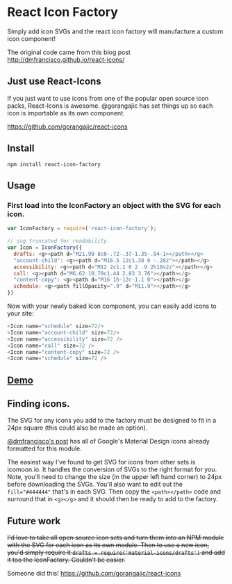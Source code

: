 # React Icon Factory
Simply add icon SVGs and the react icon factory will manufacture a custom icon component!

The original code came from this blog post
http://dmfrancisco.github.io/react-icons/

## Just use React-Icons
If you just want to use icons from one of the popular open source icon packs, React-Icons is awesome. @gorangajic has set things up so each icon is importable as its own component.

https://github.com/gorangajic/react-icons

## Install
`npm install react-icon-factory`

## Usage
### First load into the IconFactory an object with the SVG for each icon.

```javascript
var IconFactory = require('react-icon-factory');

// svg truncated for readability.
var Icon = IconFactory({
  drafts: <g><path d="M21.99 8c0-.72-.37-1.35-.94-1></path></g>
  "account-child": <g><path d="M16.5 12c1.38 0 -.28z"></path></g>
  accessibility: <g><path d="M12 2c1.1 0 2 .9 2h18v2z"></path></g>
  call: <g><path d="M6.62 10.79c1.44 2.83 3.76"></path></g>
  "content-copy": <g><path d="M16 1h-12c-1.1 0"></path></g>
  schedule: <g><path fillOpacity=".9" d="M11.9"></path></g>
})
```

Now with your newly baked Icon component, you can easily add icons to your site:

```javascript
<Icon name="schedule" size=72/>
<Icon name="account-child" size=72/>
<Icon name="accessibility" size=72 />
<Icon name="call" size=72 />
<Icon name="content-copy" size=72 />
<Icon name="schedule" size=72 />
```

## [Demo](https://kyleamathews.github.io/react-icon-factory)

## Finding icons.
The SVG for any icons you add to the factory must be designed to fit in
a 24px square (this could also be made an option).

[@dmfrancisco's post](http://dmfrancisco.github.io/react-icons/) has all
of Google's Material Design icons already formatted for this module.

The easiest way I've found to get SVG for icons from other sets is
icomoon.io. It handles the conversion of SVGs to the right format for
you. Note, you'll need to change the size (in the upper left hand
corner) to 24px before downloading the SVGs. You'll also want to edit
out the `fill="#444444"` that's in each SVG. Then copy the
`<path></path>` code and surround that in `<g></g>` and it should then
be ready to add to the factory.

## Future work
<strike>I'd love to take all open source icon sets and turn them into an NPM
module with the SVG for each icon as its own module. Then to use a new
icon, you'd simply require it `drafts =
require('material-icons/drafts')` and add it too the IconFactory.
Couldn't be easier.</strike>

Someone did this! https://github.com/gorangajic/react-icons
